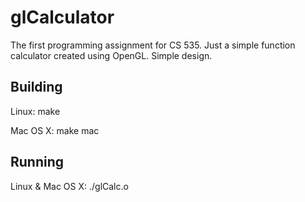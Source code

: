 # glCalculator

The first programming assignment for CS 535. Just a simple function calculator created using OpenGL. Simple design.

## Building
Linux:
	make

Mac OS X:
	make mac

## Running
Linux & Mac OS X:
	./glCalc.o
